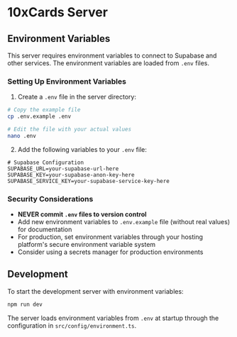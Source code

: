 # 10xCards Server

## Environment Variables

This server requires environment variables to connect to Supabase and other services. The environment variables are loaded from `.env` files.

### Setting Up Environment Variables

1. Create a `.env` file in the server directory:

```bash
# Copy the example file
cp .env.example .env

# Edit the file with your actual values
nano .env
```

2. Add the following variables to your `.env` file:

```
# Supabase Configuration
SUPABASE_URL=your-supabase-url-here
SUPABASE_KEY=your-supabase-anon-key-here
SUPABASE_SERVICE_KEY=your-supabase-service-key-here
```

### Security Considerations

- **NEVER commit `.env` files to version control**
- Add new environment variables to `.env.example` file (without real values) for documentation
- For production, set environment variables through your hosting platform's secure environment variable system
- Consider using a secrets manager for production environments

## Development

To start the development server with environment variables:

```bash
npm run dev
```

The server loads environment variables from `.env` at startup through the configuration in `src/config/environment.ts`. 